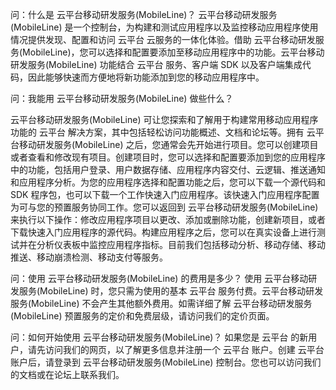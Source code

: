 问：什么是 云平台移动研发服务(MobileLine)？
云平台移动研发服务(MobileLine) 是一个控制台，为构建和测试应用程序以及监控移动应用程序使用情况提供发现、配置和访问 云平台 云服务的一体化体验。借助 云平台移动研发服务(MobileLine)，您可以选择和配置要添加至移动应用程序中的功能。云平台移动研发服务(MobileLine) 功能结合 云平台 服务、客户端 SDK 以及客户端集成代码，因此能够快速而方便地将新功能添加到您的移动应用程序中。

问：我能用 云平台移动研发服务(MobileLine) 做些什么？

云平台移动研发服务(MobileLine) 可让您探索和了解用于构建常用移动应用程序功能的 云平台 解决方案，其中包括轻松访问功能概述、文档和论坛等。拥有 云平台移动研发服务(MobileLine) 之后，您通常会先开始进行项目。您可以创建项目或者查看和修改现有项目。创建项目时，您可以选择和配置要添加到您的应用程序中的功能，包括用户登录、用户数据存储、应用程序内容交付、云逻辑、推送通知和应用程序分析。为您的应用程序选择和配置功能之后，您可以下载一个源代码和 SDK 程序包，也可以下载一个工作快速入门应用程序。该快速入门应用程序配置为可与您的预置服务协同工作。您可以返回到 云平台移动研发服务(MobileLine) 来执行以下操作：修改应用程序项目以更改、添加或删除功能，创建新项目，或者下载快速入门应用程序的源代码。构建应用程序之后，您可以在真实设备上进行测试并在分析仪表板中监控应用程序指标。目前我们包括移动分析、移动存储、移动推送、移动崩溃检测、移动支付等服务。

问：使用 云平台移动研发服务(MobileLine) 的费用是多少？
使用 云平台移动研发服务(MobileLine) 时，您只需为使用的基本 云平台 服务付费。云平台移动研发服务(MobileLine) 不会产生其他额外费用。如需详细了解 云平台移动研发服务(MobileLine) 预置服务的定价和免费层级，请访问我们的定价页面。

问：如何开始使用 云平台移动研发服务(MobileLine)？
如果您是 云平台 的新用户，请先访问我们的网页，以了解更多信息并注册一个 云平台 账户。创建 云平台 账户后，请登录到 云平台移动研发服务(MobileLine) 控制台。您也可以访问我们的文档或在论坛上联系我们。
 

